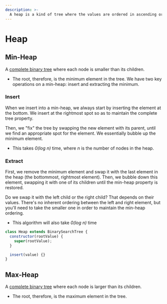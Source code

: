 ```yaml
---
description: >-
  A heap is a kind of tree where the values are ordered in ascending or descending order.
---
```


# Heap

## Min-Heap

A [complete binary tree](#complete-binary-tree) where each node is smaller than its children.

- The root, therefore, is the minimum element in the tree.
  We have two key operations on a min-heap: insert and extracting the minimum.

### Insert

When we insert into a min-heap, we always start by inserting the element at the bottom. We insert at the rightmost spot so as to maintain the complete tree property.

Then, we "fix" the tree by swapping the new element with its parent, until we find an appropriate spot for the element. We essentially bubble up the minimum element.

- This takes _0(log n)_ time, where _n_ is the number of nodes in the heap.

### Extract

First, we remove the minimum element and swap it with the last element in the heap (the bottommost, rightmost element). Then, we bubble down this element, swapping it with one of its children until the min-heap property is restored.

Do we swap it with the left child or the right child? That depends on their values. There's no inherent ordering between the left and right element, but you'll need to take the smaller one in order to maintain the min-heap ordering.

- This algorithm will also take _0(log n)_ time

```javascript
class Heap extends BinarySearchTree {
  constructor(rootValue) {
    super(rootValue);
  }

  insert(value) {}
}
```

## Max-Heap

A [complete binary tree](#complete-binary-tree) where each node is larger than its children.

- The root, therefore, is the maximum element in the tree.
